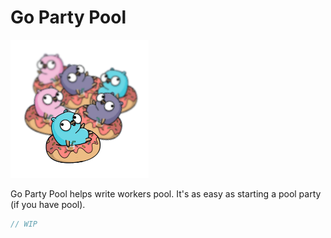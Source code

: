 # Go Party Pool

![](./docs/gppl.png)

Go Party Pool helps write workers pool. It's as easy as starting a pool party (if you have pool).

```go
// WIP
```